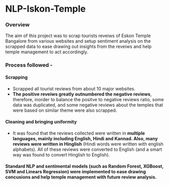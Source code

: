 # NLP-Iskon-Temple
### Overview
The aim of this project was to scrap tourists reveiws of Eskon Temple Bangalore from various websites and setup sentiment analysis on the scrapped data to ease drawing out insights from the reveiws and help temple management to act accordingly.  
### Process followed - 
#### Scrapping 
- Scrapped all tourist reviews from about 10 major websites.
- **The positive reveiws greatly outnumbered the negative reviews**, therefore, inorder to balance the positve to negative reviews ratio, some data was duplicated, and some negative reviews about the temples that were based on similar theme were also scrapped.

#### Cleaning and bringing uniformity
- It was found that the reviews collected were written in **multiple languages, mainly including English, Hindi and Kannad. Also, many reviews were written in Hinglish** (Hindi words were written with english alphabets).
All of these reviews were converted to English (and a smart way was found to convert Hinglish to English).

#### Standard NLP and sentimental models (such as Random Forest, XGBoost, SVM and Linears Regression) were implemented to ease drawing concusions and help temple management with future review analysis.

